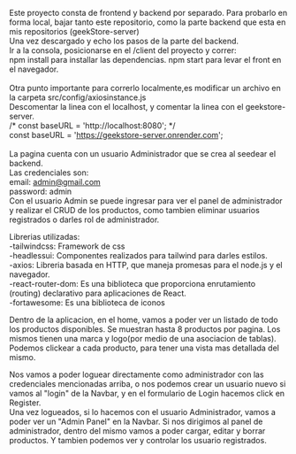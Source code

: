 Este proyecto consta de frontend y backend por separado. Para probarlo en forma local, bajar tanto este repositorio, como la parte backend que esta en mis repositorios (geekStore-server)
 <br/>
Una vez descargado y echo los pasos de la parte del backend.
 <br/>
Ir a la consola, posicionarse en el /client del proyecto y correr:
 <br/>
 npm install para installar las dependencias.
 npm start para levar el front en el navegador.
<br/>
<br/>
Otra punto importante para correrlo localmente,es modificar un archivo en la carpeta src/config/axiosinstance.js
<br/>
Descomentar la linea con el localhost, y comentar la linea con el geekstore-server.
<br/>
/* const baseURL = 'http://localhost:8080'; */
<br/>
const baseURL = 'https://geekstore-server.onrender.com';
<br/>
<br/>
La pagina cuenta con un usuario Administrador que se crea al seedear el backend.
<br/>
Las credenciales son:
<br/>
email: admin@gmail.com
<br/>
password: admin
<br/>
Con el usuario Admin se puede ingresar para ver el panel de administrador y realizar el CRUD de los productos, como tambien eliminar usuarios registrados o darles rol de administrador.
<br/>

Librerias utilizadas:
<br/>
-tailwindcss: Framework de css
<br/>
-headlessui: Componentes realizados para tailwind para darles estilos.
<br/>
-axios: Libreria basada en HTTP, que maneja promesas para el node.js y el navegador.
<br/>
-react-router-dom: Es una biblioteca que proporciona enrutamiento (routing) declarativo para aplicaciones de React. 
<br/>
-fortawesome: Es una biblioteca de iconos
<br/>

Dentro de la aplicacion, en el home, vamos a poder ver un listado de todo los productos disponibles. Se muestran hasta 8 productos por pagina. Los mismos tienen una marca y logo(por medio de una asociacion de tablas).
<br/>
 Podemos clickear a cada producto, para tener una vista mas detallada del mismo.
 <br/>

Nos vamos a poder loguear directamente como administrador con las credenciales mencionadas arriba, o nos podemos crear un usuario nuevo si vamos al "login" de la Navbar, y en el formulario de Login hacemos click en Register.
<br/>
 Una vez logueados, si lo hacemos con el usuario Administrador, vamos a poder ver un "Admin Panel" en la Navbar. Si nos dirigimos al panel de administrador, dentro del mismo vamos a poder cargar, editar y borrar productos. Y tambien podemos ver y controlar los usuario registrados.
 <br/>

